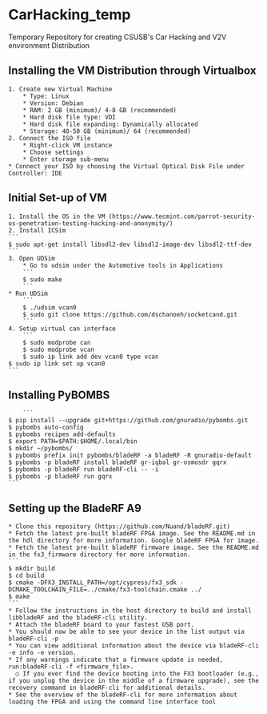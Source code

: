 # CarHacking_temp
Temporary Repository for creating CSUSB's Car Hacking and V2V environment Distribution

## Installing the VM Distribution through Virtualbox
	1. Create new Virtual Machine
		* Type: Linux
		* Version: Debian
		* RAM: 2 GB (minimum)/ 4-8 GB (recommended)
		* Hard disk file type: VDI
		* Hard disk file expanding: Dynamically allocated
		* Storage: 40-50 GB (minimum)/ 64 (recommended)
	2. Connect the ISO file
		* Right-click VM instance
		* Choose settings
		* Enter storage sub-menu
    * Connect your ISO by choosing the Virtual Optical Disk File under Controller: IDE

## Initial Set-up of VM
	1. Install the OS in the VM	(https://www.tecmint.com/parrot-security-os-penetration-testing-hacking-and-anonymity/)
	2. Install ICSim
    ```
    $ sudo apt-get install libsdl2-dev libsdl2-image-dev libsdl2-ttf-dev
    ```
	3. Open UDSim
		* Go to udsim under the Automotive tools in Applications
		```
		$ sudo make 
		```
    * Run UDSim
		```
		$ ./udsim vcan0
		$ sudo git clone https://github.com/dschanoeh/socketcand.git
		```
	4. Setup virtual can interface
		```
		$ sudo modprobe can
		$ sudo modprobe vcan
		$ sudo ip link add dev vcan0 type vcan
    $ sudo ip link set up vcan0
    ```
    
## Installing PyBOMBS
		```
    $ pip install --upgrade git+https://github.com/gnuradio/pybombs.git
    $ pybombs auto-config
    $ pybombs recipes add-defaults
    $ export PATH=$PATH:$HOME/.local/bin
    $ mkdir ~/pybombs/
    $ pybombs prefix init pybombs/bladeRF -a bladeRF -R gnuradio-default
    $ pybombs -p bladeRF install bladeRF gr-iqbal gr-osmosdr gqrx
    $ pybombs -p bladeRF run bladeRF-cli -- -i
    $ pybombs -p bladeRF run gqrx
    ```

##	Setting up the BladeRF A9
    * Clone this repository (https://github.com/Nuand/bladeRF.git)
    * Fetch the latest pre-built bladeRF FPGA image. See the README.md in the hdl directory for more information. Google bladeRF FPGA for image.
    * Fetch the latest pre-built bladeRF firmware image. See the README.md in the fx3_firmware directory for more information.
    ```
    $ mkdir build
    $ cd build
    $ cmake -DFX3_INSTALL_PATH=/opt/cypress/fx3_sdk -DCMAKE_TOOLCHAIN_FILE=../cmake/fx3-toolchain.cmake ../
    $ make
    ```
    * Follow the instructions in the host directory to build and install libbladeRF and the bladeRF-cli utility.
    * Attach the bladeRF board to your fastest USB port.
    * You should now be able to see your device in the list output via bladeRF-cli -p
    * You can view additional information about the device via bladeRF-cli -e info -e version.
    * If any warnings indicate that a firmware update is needed, run:bladeRF-cli -f <firmware_file>.
      ○	If you ever find the device booting into the FX3 bootloader (e.g., if you unplug the device in the middle of a firmware upgrade), see the recovery command in bladeRF-cli for additional details.
    * See the overview of the bladeRF-cli for more information about loading the FPGA and using the command line interface tool
